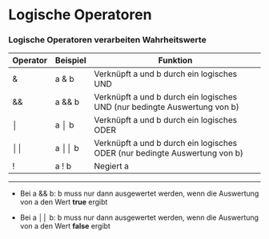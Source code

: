 # Logische Operatoren

### Logische Operatoren verarbeiten Wahrheitswerte

|   Operator	|  Beispiel 	|  Funktion 	|
|---	|---	|---	|
|   &	|  a & b	|  Verknüpft a und b durch ein logisches UND 	|
|  && 	|  a && b 	|  Verknüpft a und b durch ein logisches UND (nur bedingte Auswertung von b) 	|
|   │	|  a │ b	|  Verknüpft a und b durch ein logisches ODER 	|
|  ││ 	|  a ││ b	|  Verknüpft a und b durch ein logisches ODER (nur bedingte Auswertung von b) 	|
|  ! 	|  a ! b 	|  Negiert a 	|

***

+ Bei a && b: b muss nur dann ausgewertet werden, wenn die Auswertung von a den Wert **true** ergibt

+ Bei a ││ b: b muss nur dann ausgewertet werden, wenn die Auswertung von a den Wert **false** ergibt
